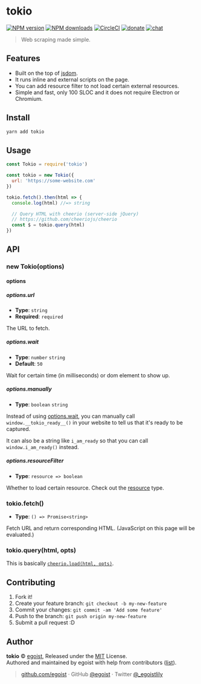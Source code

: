 
# tokio

[![NPM version](https://img.shields.io/npm/v/tokio.svg?style=flat)](https://npmjs.com/package/tokio) [![NPM downloads](https://img.shields.io/npm/dm/tokio.svg?style=flat)](https://npmjs.com/package/tokio) [![CircleCI](https://circleci.com/gh/egoist/tokio/tree/master.svg?style=shield)](https://circleci.com/gh/egoist/tokio/tree/master)  [![donate](https://img.shields.io/badge/$-donate-ff69b4.svg?maxAge=2592000&style=flat)](https://github.com/egoist/donate) [![chat](https://img.shields.io/badge/chat-on%20discord-7289DA.svg?style=flat)](https://chat.egoist.moe)

> Web scraping made simple.

## Features

- Built on the top of [jsdom](https://github.com/jsdom/jsdom).
- It runs inline and external scripts on the page.
- You can add resource filter to not load certain external resources.
- Simple and fast, only 100 SLOC and it does not require Electron or Chromium.

## Install

```bash
yarn add tokio
```

## Usage

```js
const Tokio = require('tokio')

const tokio = new Tokio({
  url: 'https://some-website.com'
})

tokio.fetch().then(html => {
  console.log(html) //=> string

  // Query HTML with cheerio (server-side jQuery)
  // https://github.com/cheeriojs/cheerio
  const $ = tokio.query(html)
})
```

## API

### new Tokio(options)

#### options

##### options.url

- __Type__: `string`
- __Required__: `required`

The URL to fetch.

##### options.wait

- __Type__: `number` `string`
- __Default__: `50`

Wait for certain time (in milliseconds) or dom element to show up.

##### options.manually

- __Type__: `boolean` `string`

Instead of using [options.wait](#options-wait), you can manually call `window.__tokio_ready__()` in your website to tell us that it's ready to be captured.

It can also be a string like `i_am_ready` so that you can call `window.i_am_ready()` instead.

##### options.resourceFilter

- __Type__: `resource => boolean`

Whether to load certain resource. Check out the [resource](https://github.com/jsdom/jsdom/blob/master/lib/old-api.md#custom-external-resource-loader) type.

### tokio.fetch()

- __Type__: `() => Promise<string>`

Fetch URL and return corresponding HTML. (JavaScript on this page will be evaluated.)

### tokio.query(html, opts)

This is basically [`cheerio.load(html, opts)`](https://github.com/cheeriojs/cheerio#loading).

## Contributing

1. Fork it!
2. Create your feature branch: `git checkout -b my-new-feature`
3. Commit your changes: `git commit -am 'Add some feature'`
4. Push to the branch: `git push origin my-new-feature`
5. Submit a pull request :D


## Author

**tokio** © [egoist](https://github.com/egoist), Released under the [MIT](./LICENSE) License.<br>
Authored and maintained by egoist with help from contributors ([list](https://github.com/egoist/tokio/contributors)).

> [github.com/egoist](https://github.com/egoist) · GitHub [@egoist](https://github.com/egoist) · Twitter [@_egoistlily](https://twitter.com/_egoistlily)
